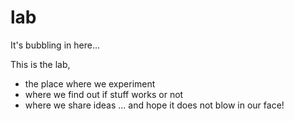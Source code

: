 # lab
It's bubbling in here...

This is the lab, 
- the place where we experiment
- where we find out if stuff works or not
- where we share ideas
... and hope it does not blow in our face!